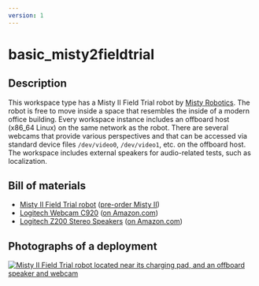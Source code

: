 ```yaml
---
version: 1
---
```


# basic_misty2fieldtrial

## Description

This workspace type has a Misty II Field Trial robot by [Misty Robotics](
https://www.mistyrobotics.com/). The robot is free to move inside a space that
resembles the inside of a modern office building.  Every workspace instance
includes an offboard host (x86_64 Linux) on the same network as the robot. There
are several webcams that provide various perspectives and that can be accessed
via standard device files `/dev/video0`, `/dev/video1`, etc. on the offboard
host. The workspace includes external speakers for audio-related tests, such as
localization.


## Bill of materials

* [Misty II Field Trial robot](https://docs.mistyrobotics.com/misty-ii/robot/misty-ii/) ([pre-order Misty II](https://shop.mistyrobotics.com/))
* [Logitech Webcam C920](https://www.logitech.com/en-us/product/hd-pro-webcam-c920) ([on Amazon.com](https://www.amazon.com/gp/product/B006JH8T3S/))
* [Logitech Z200 Stereo Speakers](https://www.logitech.com/en-us/product/multimedia-speakers-z200) ([on Amazon.com](https://www.amazon.com/Logitech-Multimedia-Speakers-Multiple-Devices/dp/B00EZ9XKCM/))


## Photographs of a deployment

[![Misty II Field Trial robot located near its charging pad, and an offboard speaker and webcam](figures/480px-basic_misty2fieldtrial.jpg)](figures/basic_misty2fieldtrial.jpg)
